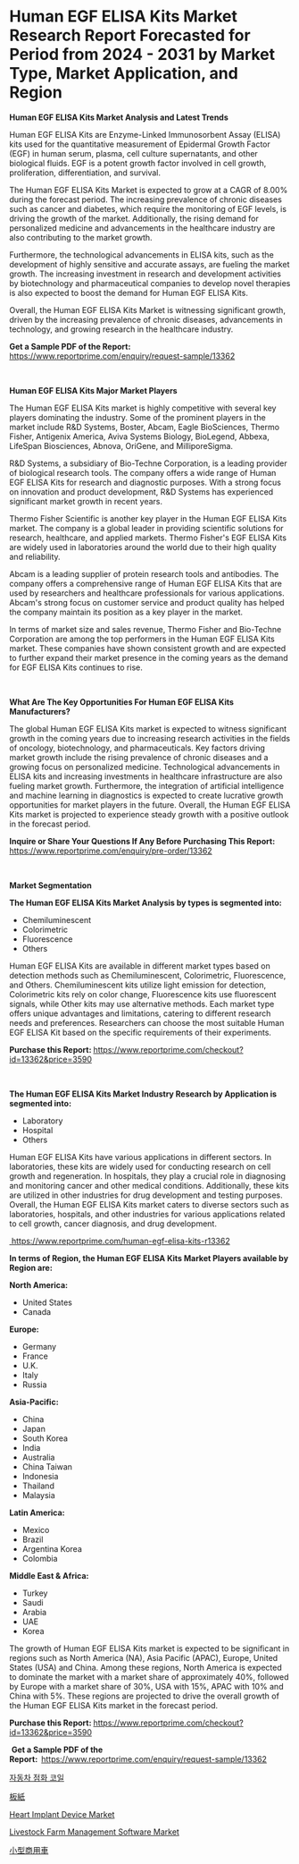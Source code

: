<p><h1>Human EGF ELISA Kits Market Research Report Forecasted for Period from 2024 -  2031 by Market Type, Market Application, and Region</h1></p><p><strong>Human EGF ELISA Kits Market Analysis and Latest Trends</strong></p>
<p><p>Human EGF ELISA Kits are Enzyme-Linked Immunosorbent Assay (ELISA) kits used for the quantitative measurement of Epidermal Growth Factor (EGF) in human serum, plasma, cell culture supernatants, and other biological fluids. EGF is a potent growth factor involved in cell growth, proliferation, differentiation, and survival.</p><p>The Human EGF ELISA Kits Market is expected to grow at a CAGR of 8.00% during the forecast period. The increasing prevalence of chronic diseases such as cancer and diabetes, which require the monitoring of EGF levels, is driving the growth of the market. Additionally, the rising demand for personalized medicine and advancements in the healthcare industry are also contributing to the market growth.</p><p>Furthermore, the technological advancements in ELISA kits, such as the development of highly sensitive and accurate assays, are fueling the market growth. The increasing investment in research and development activities by biotechnology and pharmaceutical companies to develop novel therapies is also expected to boost the demand for Human EGF ELISA Kits.</p><p>Overall, the Human EGF ELISA Kits Market is witnessing significant growth, driven by the increasing prevalence of chronic diseases, advancements in technology, and growing research in the healthcare industry.</p></p>
<p><strong>Get a Sample PDF of the Report:&nbsp;</strong> <a href="https://www.reportprime.com/enquiry/request-sample/13362">https://www.reportprime.com/enquiry/request-sample/13362</a></p>
<p>&nbsp;</p>
<p><strong>Human EGF ELISA Kits Major Market Players</strong></p>
<p><p>The Human EGF ELISA Kits market is highly competitive with several key players dominating the industry. Some of the prominent players in the market include R&D Systems, Boster, Abcam, Eagle BioSciences, Thermo Fisher, Antigenix America, Aviva Systems Biology, BioLegend, Abbexa, LifeSpan Biosciences, Abnova, OriGene, and MilliporeSigma.</p><p>R&D Systems, a subsidiary of Bio-Techne Corporation, is a leading provider of biological research tools. The company offers a wide range of Human EGF ELISA Kits for research and diagnostic purposes. With a strong focus on innovation and product development, R&D Systems has experienced significant market growth in recent years.</p><p>Thermo Fisher Scientific is another key player in the Human EGF ELISA Kits market. The company is a global leader in providing scientific solutions for research, healthcare, and applied markets. Thermo Fisher's EGF ELISA Kits are widely used in laboratories around the world due to their high quality and reliability.</p><p>Abcam is a leading supplier of protein research tools and antibodies. The company offers a comprehensive range of Human EGF ELISA Kits that are used by researchers and healthcare professionals for various applications. Abcam's strong focus on customer service and product quality has helped the company maintain its position as a key player in the market.</p><p>In terms of market size and sales revenue, Thermo Fisher and Bio-Techne Corporation are among the top performers in the Human EGF ELISA Kits market. These companies have shown consistent growth and are expected to further expand their market presence in the coming years as the demand for EGF ELISA Kits continues to rise.</p></p>
<p>&nbsp;</p>
<p><strong>What Are The Key Opportunities For Human EGF ELISA Kits Manufacturers?</strong></p>
<p><p>The global Human EGF ELISA Kits market is expected to witness significant growth in the coming years due to increasing research activities in the fields of oncology, biotechnology, and pharmaceuticals. Key factors driving market growth include the rising prevalence of chronic diseases and a growing focus on personalized medicine. Technological advancements in ELISA kits and increasing investments in healthcare infrastructure are also fueling market growth. Furthermore, the integration of artificial intelligence and machine learning in diagnostics is expected to create lucrative growth opportunities for market players in the future. Overall, the Human EGF ELISA Kits market is projected to experience steady growth with a positive outlook in the forecast period.</p></p>
<p><strong>Inquire or Share Your Questions If Any Before Purchasing This Report:</strong> <a href="https://www.reportprime.com/enquiry/pre-order/13362">https://www.reportprime.com/enquiry/pre-order/13362</a></p>
<p>&nbsp;</p>
<p><strong>Market Segmentation</strong></p>
<p><strong>The Human EGF ELISA Kits Market Analysis by types is segmented into:</strong></p>
<p><ul><li>Chemiluminescent</li><li>Colorimetric</li><li>Fluorescence</li><li>Others</li></ul></p>
<p><p>Human EGF ELISA Kits are available in different market types based on detection methods such as Chemiluminescent, Colorimetric, Fluorescence, and Others. Chemiluminescent kits utilize light emission for detection, Colorimetric kits rely on color change, Fluorescence kits use fluorescent signals, while Other kits may use alternative methods. Each market type offers unique advantages and limitations, catering to different research needs and preferences. Researchers can choose the most suitable Human EGF ELISA Kit based on the specific requirements of their experiments.</p></p>
<p><strong>Purchase this Report:&nbsp;</strong><a href="https://www.reportprime.com/checkout?id=13362&price=3590">https://www.reportprime.com/checkout?id=13362&price=3590</a></p>
<p>&nbsp;</p>
<p><strong>The Human EGF ELISA Kits Market Industry Research by Application is segmented into:</strong></p>
<p><ul><li>Laboratory</li><li>Hospital</li><li>Others</li></ul></p>
<p><p>Human EGF ELISA Kits have various applications in different sectors. In laboratories, these kits are widely used for conducting research on cell growth and regeneration. In hospitals, they play a crucial role in diagnosing and monitoring cancer and other medical conditions. Additionally, these kits are utilized in other industries for drug development and testing purposes. Overall, the Human EGF ELISA Kits market caters to diverse sectors such as laboratories, hospitals, and other industries for various applications related to cell growth, cancer diagnosis, and drug development.</p></p>
<p><a href="https://www.reportprime.com/human-egf-elisa-kits-r13362">&nbsp;https://www.reportprime.com/human-egf-elisa-kits-r13362</a></p>
<p><strong>In terms of Region, the Human EGF ELISA Kits Market Players available by Region are:</strong></p>
<p>
    <p> <strong> North America: </strong>
        <ul>
            <li>United States</li>
            <li>Canada</li>
        </ul>
        </p> 
    <p> <strong> Europe: </strong>
        <ul>
            <li>Germany</li>
            <li>France</li>
            <li>U.K.</li>
            <li>Italy</li>
            <li>Russia</li>
        </ul>
        </p> 
    <p> <strong> Asia-Pacific: </strong>
        <ul>
            <li>China</li>
            <li>Japan</li>
            <li>South Korea</li>
            <li>India</li>
            <li>Australia</li>
            <li>China Taiwan</li>
            <li>Indonesia</li>
            <li>Thailand</li>
            <li>Malaysia</li>
        </ul>
        </p> 
    <p> <strong> Latin America: </strong>
        <ul>
            <li>Mexico</li>
            <li>Brazil</li>
            <li>Argentina Korea</li>
            <li>Colombia</li>
        </ul>
        </p> 
    <p> <strong> Middle East & Africa: </strong>
        <ul>
            <li>Turkey</li>
            <li>Saudi</li>
            <li>Arabia</li>
            <li>UAE</li>
            <li>Korea</li>
        </ul>
    </p>
    </p>
<p><p>The growth of Human EGF ELISA Kits market is expected to be significant in regions such as North America (NA), Asia Pacific (APAC), Europe, United States (USA) and China. Among these regions, North America is expected to dominate the market with a market share of approximately 40%, followed by Europe with a market share of 30%, USA with 15%, APAC with 10% and China with 5%. These regions are projected to drive the overall growth of the Human EGF ELISA Kits market in the forecast period.</p></p>
<p><strong>Purchase this Report: </strong><a href="https://www.reportprime.com/checkout?id=13362&price=3590">https://www.reportprime.com/checkout?id=13362&price=3590</a></p>
<p>&nbsp;<strong>Get a Sample PDF of the Report:&nbsp;&nbsp;</strong><a href="https://www.reportprime.com/enquiry/request-sample/13362">https://www.reportprime.com/enquiry/request-sample/13362</a></p>
<p><strong></strong></p>
<p><p><a href="https://github.com/vseigx30c9a1j/Market-Research-Report-List-1/blob/main/387779922451.md">자동차 점화 코일</a></p><p><a href="https://github.com/oafhukehf4709715/Market-Research-Report-List-1/blob/main/101849524451.md">板紙</a></p><p><a href="https://github.com/jj19131/Market-Research-Report-List-2/blob/main/heart-implant-device-market.md">Heart Implant Device Market</a></p><p><a href="https://github.com/marloy8/Market-Research-Report-List-4/blob/main/livestock-farm-management-software-market.md">Livestock Farm Management Software Market</a></p><p><a href="https://github.com/dzy793153605/Market-Research-Report-List-1/blob/main/840383924453.md">小型商用車</a></p></p>
